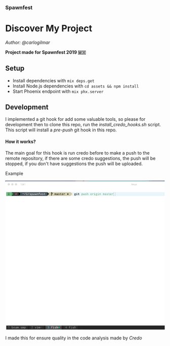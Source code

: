 ### Spawnfest
# Discover My Project

*Author: @carlogilmar*

**Project made for Spawnfest 2019 🇲🇽**

## Setup

  * Install dependencies with `mix deps.get`
  * Install Node.js dependencies with `cd assets && npm install`
  * Start Phoenix endpoint with `mix phx.server`

## Development

I implemented a git hook for add some valuable tools, so please for development then to clone this repo, run the *install_credo_hooks.sh* script. This script will install a *pre-push* git hook in this repo.

#### How it works?
The main goal for this hook is run credo before to make a push to the remote repository, if there are some credo suggestions, the push will be stopped, if you don't have suggestions the push will be uploaded.

Example

![](guides/credo_hook.gif)

I made this for ensure quality in the code analysis made by *Credo*
